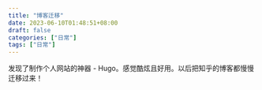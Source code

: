 ```yaml
---
title: "博客迁移"
date: 2023-06-10T01:48:51+08:00
draft: false
categories: ["日常"]
tags: ["日常"]
---
```


发现了制作个人网站的神器 - Hugo。感觉酷炫且好用。以后把知乎的博客都慢慢迁移过来！

